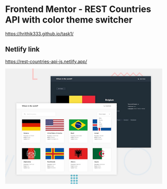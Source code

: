 # Frontend Mentor - REST Countries API with color theme switcher
https://hrithik333.github.io/task1/
 ## Netlify link
 https://rest-countries-api-js.netlify.app/

![Design preview for the REST Countries API with color theme switcher coding challenge](./design/desktop-preview.jpg)




